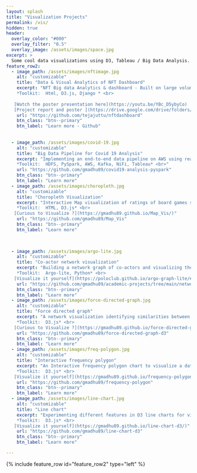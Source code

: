 ```yaml
---
layout: splash
title: "Visualization Projects"
permalink: /vis/
hidden: true
header:
  overlay_color: "#000"
  overlay_filter: "0.5"
  overlay_image: /assets/images/space.jpg
excerpt: >
  Some cool data visualizations using D3, Tableau / Big Data Analysis.
feature_row2:
  - image_path: /assets/images/nftimage.jpg
    alt: "customizable"
    title: "Data & Visual Analytics of NFT Dashboard"
    excerpt: "NFT Big data Analytics & dashboard - Built on large volumes of Opensea trading data and Twitter sentiment scraping. <br><br>
    *Toolkit:  Html, D3.js, Django * <br>
    
   [Watch the poster presentation here](https://youtu.be/YBc_D5ybyCo)
   [Project report and poster ](https://drive.google.com/drive/folders/1oXlceMtDPrrwLhfWIw61tbcwqP6sEXKV?usp=sharing)"
    url: "https://github.com/tejajuttu/nftdashboard"
    btn_class: "btn--primary"
    btn_label: "Learn more - Github"
    
    
  - image_path: /assets/images/covid-19.jpg
    alt: "customizable"
    title: "Big Data Pipeline for Covid 19 Analysis"
    excerpt: "Implementing an end-to-end data pipeline on AWS using real-time streaming, Pyspark and HDFS to analyse trends and impacts with COVID-19 dataset. <br><br>
    *Toolkit:  HDFS, PySpark, AWS, Kafka, NiFi, Tableau* <br>"
    url: "https://github.com/gmadhu89/covid19-analysis-pyspark"
    btn_class: "btn--primary"
    btn_label: "Learn more"
  - image_path: /assets/images/choropleth.jpg
    alt: "customizable"
    title: "Choropleth Visualization"
    excerpt: "Interactive Map visualization of ratings of board games specific to each region. <br><br>
    *Toolkit:  HTML, D3.js* <br>
   [Curious to Visualize ?](https://gmadhu89.github.io/Map_Vis/)"
    url: "https://github.com/gmadhu89/Map_Vis"
    btn_class: "btn--primary"
    btn_label: "Learn more"
    

    
  - image_path: /assets/images/argo-lite.jpg
    alt: "customizable"
    title: "Co-actor network visualization"
    excerpt: "Building a network graph of co-actors and visualizing them as a graph. <br><br>
    *Toolkit:  Argo-lite, Python* <br>
   [Visualize it yourself](https://poloclub.github.io/argo-graph-lite/#fb015d5e-4934-4f3e-83be-73e899e9cdd1)"
    url: "https://github.com/gmadhu89/academic-projects/tree/main/network-visualization"
    btn_class: "btn--primary"
    btn_label: "Learn more"
  - image_path: /assets/images/force-directed-graph.jpg
    alt: "customizable"
    title: "Force directed graph"
    excerpt: "A network visualization identifying similarities between board games using force-directed simulations. <br><br>
    *Toolkit:  D3.js* <br>
   [Curious to Visualize ?](https://gmadhu89.github.io/force-directed-graph-d3/)"
    url: "https://github.com/gmadhu89/force-directed-graph-d3"
    btn_class: "btn--primary"
    btn_label: "Learn more"
  - image_path: /assets/images/freq-polygon.jpg
    alt: "customizable"
    title: "Interactive frequency polygon"
    excerpt: "An Interactive frequency polygon chart to visualize a dataset containing list of games, their ratings, and supporting information like number of user rated, year published. <br><br>
    *Toolkit:  D3.js* <br>
   [Visualize it yourself](https://gmadhu89.github.io/frequency-polygon/)"
    url: "https://github.com/gmadhu89/frequency-polygon"
    btn_class: "btn--primary"
    btn_label: "Learn more"
  - image_path: /assets/images/line-chart.jpg
    alt: "customizable"
    title: "Line chart"
    excerpt: "Experimenting different features in D3 line charts for visualizing board game ratings. <br><br>
    *Toolkit:  D3.js* <br>
   [Visualize it yourself](https://gmadhu89.github.io/line-chart-d3/)"
    url: "https://github.com/gmadhu89/line-chart-d3"
    btn_class: "btn--primary"
    btn_label: "Learn more"

---
```

{% include feature_row id="feature_row2" type="left" %}
